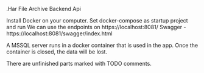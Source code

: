 .Har File Archive Backend Api

Install Docker on your computer.
Set docker-compose as startup project and run
We can use the endpoints on https://localhost:8081/
Swagger - https://localhost:8081/swagger/index.html

A MSSQL server runs in a docker container that is used in the app. Once the container is closed, the data will be lost.

There are unfinished parts marked with TODO comments.
